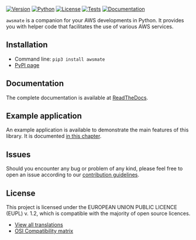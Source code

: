 [![Version](https://img.shields.io/pypi/v/awsmate)](https://pypi.org/project/awsmate/ "Project page - PyPI")
[![Python](https://img.shields.io/pypi/pyversions/awsmate)](https://github.com/shlublu/awsmate/tree/master/src/awsmate "Source code - Github")
[![License](https://img.shields.io/github/license/shlublu/awsmate)](https://github.com/shlublu/awsmate/blob/master/LICENSE.txt "License - Github")
[![Tests](https://github.com/shlublu/awsmate/actions/workflows/tests.yaml/badge.svg?branch=master)](https://github.com/shlublu/awsmate/actions "Workflows - Github")
[![Documentation](https://readthedocs.org/projects/awsmate/badge/?version=latest)](https://awsmate.readthedocs.io/ "Documentation - ReadTheDocs.io")


`awsmate` is a companion for your AWS developments in Python.
It provides you with helper code that facilitates the use of various AWS services.

## Installation

* Command line: `pip3 install awsmate`
* [PyPI page](https://pypi.org/project/awsmate/ "PyPI page")

## Documentation

The complete documentation is available at [ReadTheDocs](https://awsmate.readthedocs.io/ "Documentation - ReadTheDocs.io").

## Example application

An example application is available to demonstrate the main features of this library. It is documented [in this chapter](https://awsmate.readthedocs.io/en/latest/example_application.html).

## Issues

Should you encounter any bug or problem of any kind, please feel free to open an issue according to our [contribution guidelines](https://awsmate.readthedocs.io/en/latest/contributing.html).

## License

This project is licensed under the EUROPEAN UNION PUBLIC LICENCE (EUPL) v. 1.2, which is compatible with the majority of open source licences.

* [View all translations](https://joinup.ec.europa.eu/collection/eupl/eupl-text-eupl-12 "Translations of the EUPL-1.2")
* [OSI Compatibility matrix](https://joinup.ec.europa.eu/collection/eupl/matrix-eupl-compatible-open-source-licences "Compatibility matrix of the EUPL-1.2")
